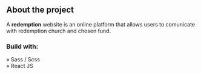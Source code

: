 <div align='center'></div>

<h2>About the project</h2>

  <p>A <b>redemption</b> website is an online platform that allows users to comunicate with redemption church and chosen fund.</p>

<h3>Build with:</h3>

» Sass / Scss <br>
» React JS
